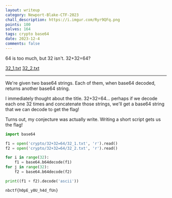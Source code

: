 ```yaml
---
layout: writeup
category: Newport-Blake-CTF-2023
chall_description: https://i.imgur.com/Ryr9QFq.png
points: 100
solves: 164
tags: crypto base64
date: 2023-12-4
comments: false
---
```


64 is too much, but 32 isn't. 32+32=64?  

[32_1.txt](https://github.com/Nightxade/ctf-writeups/blob/master/assets/CTFs/Newport-Blake-CTF-2023/crypto/32_1.txt) [32_2.txt](https://github.com/Nightxade/ctf-writeups/blob/master/assets/CTFs/Newport-Blake-CTF-2023/crypto/32_2.txt)  

---

We're given two base64 strings. Each of them, when base64 decoded, returns another base64 string.  

I immediately thought about the title. 32+32=64... perhaps if we decode each one 32 times and concatenate those strings, we'll get a base64 string that we can decode to get the flag!  

Turns out, my conjecture was actually write. Writing a short script gets us the flag!  

```py
import base64

f1 = open('crypto/32+32=64/32_1.txt', 'r').read()
f2 = open('crypto/32+32=64/32_2.txt', 'r').read()

for i in range(32):
    f1 = base64.b64decode(f1)
for j in range(32):
    f2 = base64.b64decode(f2)

print((f1 + f2).decode('ascii'))
```

    nbctf{h0pE_y0U_h4d_fUn}